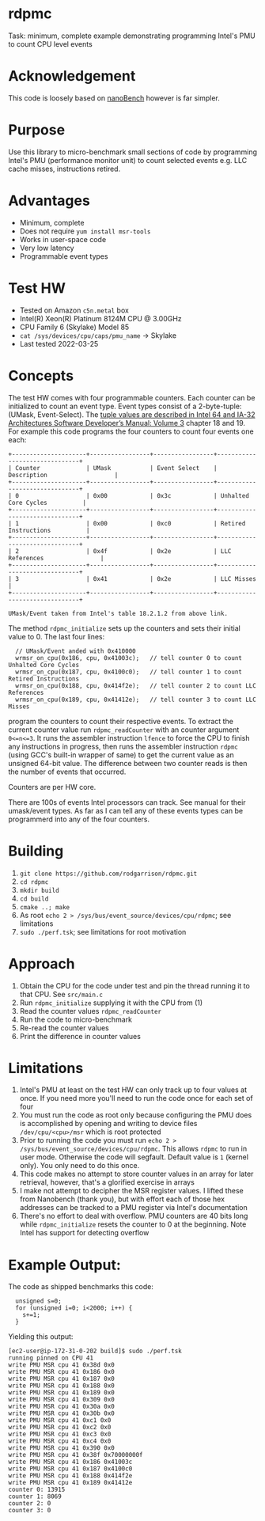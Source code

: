 # rdpmc
Task: minimum, complete example demonstrating programming Intel's PMU to count CPU level events

# Acknowledgement
This code is loosely based on [nanoBench](https://github.com/andreas-abel/nanoBench.git) however is far simpler.

# Purpose
Use this library to micro-benchmark small sections of code by programming Intel's PMU (performance monitor unit)
to count selected events e.g. LLC cache misses, instructions retired.

# Advantages
* Minimum, complete
* Does not require `yum install msr-tools`
* Works in user-space code
* Very low latency 
* Programmable event types

# Test HW
* Tested on Amazon `c5n.metal` box
* Intel(R) Xeon(R) Platinum 8124M CPU @ 3.00GHz
* CPU Family 6 (Skylake) Model 85
* `cat /sys/devices/cpu/caps/pmu_name` -> Skylake
* Last tested 2022-03-25

# Concepts
The test HW comes with four programmable counters. Each counter can be initialized to count an event type. Event types
consist of a 2-byte-tuple: (UMask, Event-Select). The [tuple values are described in Intel 64 and IA-32 Architectures Software Developer’s Manual: Volume 3](https://www.intel.com/content/www/us/en/architecture-and-technology/64-ia-32-architectures-software-developer-system-programming-manual-325384.html) chapter 18 and 19.
For example this code programs the four counters to count four events one each:

```
+---------------------+-----------------+-----------------+-------------------------------+
| Counter             | UMask           | Event Select    | Description                   |
+---------------------+-----------------+-----------------+-------------------------------+
| 0                   | 0x00            | 0x3c            | Unhalted Core Cycles          |
+---------------------+-----------------+-----------------+-------------------------------+
| 1                   | 0x00            | 0xc0            | Retired Instructions          |
+---------------------+-----------------+-----------------+-------------------------------+
| 2                   | 0x4f            | 0x2e            | LLC References                |
+---------------------+-----------------+-----------------+-------------------------------+
| 3                   | 0x41            | 0x2e            | LLC Misses                    |
+---------------------+-----------------+-----------------+-------------------------------+

UMask/Event taken from Intel's table 18.2.1.2 from above link.
```

The method `rdpmc_initialize` sets up the counters and sets their initial value to 0. The last four lines:

```
  // UMask/Event anded with 0x410000
  wrmsr_on_cpu(0x186, cpu, 0x41003c);   // tell counter 0 to count Unhalted Core Cycles
  wrmsr_on_cpu(0x187, cpu, 0x4100c0);   // tell counter 1 to count Retired Instructions
  wrmsr_on_cpu(0x188, cpu, 0x414f2e);   // tell counter 2 to count LLC References
  wrmsr_on_cpu(0x189, cpu, 0x41412e);   // tell counter 3 to count LLC Misses
```

program the counters to count their respective events. To extract the current counter value run `rdpmc_readCounter`
with an counter argument `0<=n<=3`. It runs the assembler instruction `lfence` to force the CPU to finish any
instructions in progress, then runs the assembler instruction `rdpmc` (using GCC's built-in wrapper of same) to get
the current value as an unsigned 64-bit value. The difference between two counter reads is then the number of events
that occurred.

Counters are per HW core.

There are 100s of events Intel processors can track. See manual for their umask/event types. As far as I can tell
any of these events types can be programmerd into any of the four counters.

# Building
1. `git clone https://github.com/rodgarrison/rdpmc.git`
2. `cd rdpmc`
3. `mkdir build`
4. `cd build`
5. `cmake ..; make`
6. As root `echo 2 > /sys/bus/event_source/devices/cpu/rdpmc`; see limitations
7. `sudo ./perf.tsk`; see limitations for root motivation

# Approach

1. Obtain the CPU for the code under test and pin the thread running it to that CPU. See `src/main.c`
2. Run `rdpmc_initialize` supplying it with the CPU from (1)
3. Read the counter values `rdpmc_readCounter`
4. Run the code to micro-benchmark
5. Re-read the counter values
6. Print the difference in counter values

# Limitations
1. Intel's PMU at least on the test HW can only track up to four values at once. If you need more you'll need to run
the code once for each set of four
2. You must run the code as root only because configuring the PMU does is accomplished by opening and writing to device
files `/dev/cpu/<cpu>/msr` which is root protected
3. Prior to running the code you must run `echo 2 > /sys/bus/event_source/devices/cpu/rdpmc`. This allows `rdpmc`
to run in user mode. Otherwise the code will segfault. Default value is `1` (kernel only). You only need to do this
once.
4. This code makes no attempt to store counter values in an array for later retrieval, however, that's a glorified
exercise in arrays
5. I make not attempt to decipher the MSR register values. I lifted these from Nanobench (thank you), but with effort
each of those hex addresses can be tracked to a PMU register via Intel's documentation
6. There's no effort to deal with overflow. PMU counters are 40 bits long while `rdpmc_initialize` resets the counter
to 0 at the beginning. Note Intel has support for detecting overflow

# Example Output:
The code as shipped benchmarks this code:
```
  unsigned s=0;
  for (unsigned i=0; i<2000; i++) {
    s+=1;
  }
```

Yielding this output:

```
[ec2-user@ip-172-31-0-202 build]$ sudo ./perf.tsk 
running pinned on CPU 41
write PMU MSR cpu 41 0x38d 0x0
write PMU MSR cpu 41 0x186 0x0
write PMU MSR cpu 41 0x187 0x0
write PMU MSR cpu 41 0x188 0x0
write PMU MSR cpu 41 0x189 0x0
write PMU MSR cpu 41 0x309 0x0
write PMU MSR cpu 41 0x30a 0x0
write PMU MSR cpu 41 0x30b 0x0
write PMU MSR cpu 41 0xc1 0x0
write PMU MSR cpu 41 0xc2 0x0
write PMU MSR cpu 41 0xc3 0x0
write PMU MSR cpu 41 0xc4 0x0
write PMU MSR cpu 41 0x390 0x0
write PMU MSR cpu 41 0x38f 0x70000000f
write PMU MSR cpu 41 0x186 0x41003c
write PMU MSR cpu 41 0x187 0x4100c0
write PMU MSR cpu 41 0x188 0x414f2e
write PMU MSR cpu 41 0x189 0x41412e
counter 0: 13915
counter 1: 8069
counter 2: 0
counter 3: 0
```

